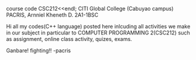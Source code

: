 course code CSC212<<endl;
CITI Global College (Cabuyao campus)
PACRIS, Arnniel Kheneth D.
2A1-1BSC

Hi all my codes(C++ language) posted here inlcuding all activities we make in our subject in particular to
COMPUTER PROGRAMMING 2(CSC212) such as assignment, online class activity, quizes, exams.

Ganbare! fighting!! -pacris
